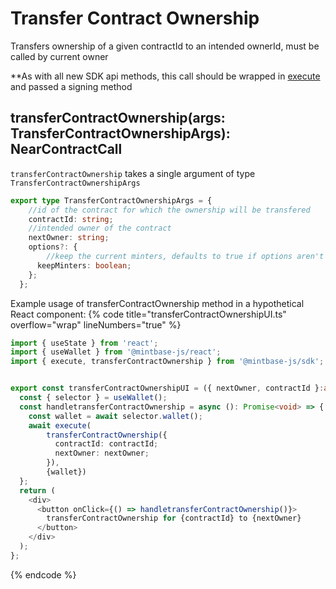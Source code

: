 
# Transfer Contract Ownership

Transfers ownership of a given contractId to an intended ownerId, must be called by current owner

**As with all new SDK api methods, this call should be wrapped in [execute](../#execute) and passed a signing method

## transferContractOwnership(args: TransferContractOwnershipArgs): NearContractCall

`transferContractOwnership` takes a single argument of type `TransferContractOwnershipArgs`

```typescript
export type TransferContractOwnershipArgs = {
    //id of the contract for which the ownership will be transfered
    contractId: string;
    //intended owner of the contract
    nextOwner: string;
    options?: {
        //keep the current minters, defaults to true if options aren't given
      keepMinters: boolean;
    };
  };
```

Example usage of transferContractOwnership method in a hypothetical React component:
{% code title="transferContractOwnershipUI.ts" overflow="wrap" lineNumbers="true" %}

```typescript
import { useState } from 'react';
import { useWallet } from '@mintbase-js/react';
import { execute, transferContractOwnership } from '@mintbase-js/sdk';


export const transferContractOwnershipUI = ({ nextOwner, contractId }:any) => {
  const { selector } = useWallet();
  const handletransferContractOwnership = async (): Promise<void> => {
    const wallet = await selector.wallet();
    await execute(
        transferContractOwnership({
          contractId: contractId;
          nextOwner: nextOwner;
        }),
        {wallet})
  };
  return (
    <div>
      <button onClick={() => handletransferContractOwnership()}>
        transferContractOwnership for {contractId} to {nextOwner}
      </button>
    </div>
  );
};
```
{% endcode %}